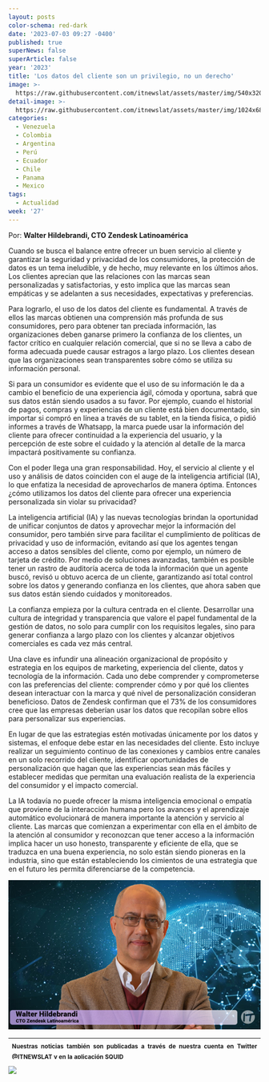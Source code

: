 ```yaml
---
layout: posts
color-schema: red-dark
date: '2023-07-03 09:27 -0400'
published: true
superNews: false
superArticle: false
year: '2023'
title: 'Los datos del cliente son un privilegio, no un derecho'
image: >-
  https://raw.githubusercontent.com/itnewslat/assets/master/img/540x320/Walter-Hildebrandi-p.jpg
detail-image: >-
  https://raw.githubusercontent.com/itnewslat/assets/master/img/1024x680/Walter-Hildebrandi-g.jpg
categories:
  - Venezuela
  - Colombia
  - Argentina
  - Perú
  - Ecuador
  - Chile
  - Panama
  - Mexico
tags:
  - Actualidad
week: '27'
---
```

Por: **Walter Hildebrandi, CTO Zendesk Latinoamérica**

Cuando se busca el balance entre ofrecer un buen servicio al cliente y garantizar la seguridad y privacidad de los consumidores, la protección de datos es un tema ineludible, y de hecho, muy relevante en los últimos años. Los clientes aprecian que las relaciones con las marcas sean personalizadas y satisfactorias, y esto implica que las marcas sean empáticas y se adelanten a sus necesidades, expectativas y preferencias. 

Para lograrlo, el uso de los datos del cliente es fundamental.  A través de ellos las marcas obtienen una comprensión más profunda de sus consumidores, pero para obtener tan preciada información, las organizaciones deben ganarse primero la confianza de los clientes, un factor crítico en cualquier relación comercial, que si no se lleva a cabo de forma adecuada puede causar estragos a largo plazo. Los clientes desean que las organizaciones sean transparentes sobre cómo se utiliza su información personal. 

Si para un consumidor es evidente que el uso de su información le da a cambio el beneficio de una experiencia ágil, cómoda y oportuna, sabrá que sus datos están siendo usados a su favor. Por ejemplo, cuando el historial de pagos, compras y experiencias de un cliente está bien documentado, sin importar si compró en línea a través de su tablet, en la tienda física, o pidió informes a través de Whatsapp, la marca puede usar la información del cliente para ofrecer continuidad a la experiencia del usuario, y la percepción de este sobre el cuidado y la atención al detalle de  la marca impactará positivamente su confianza.

Con el poder llega una gran responsabilidad. Hoy, el servicio al cliente y el uso y análisis de datos coinciden con el auge de la inteligencia artificial (IA), lo que enfatiza la necesidad de aprovecharlos de manera óptima. Entonces ¿cómo utilizamos los datos del cliente para ofrecer una experiencia personalizada sin violar su privacidad?

La inteligencia artificial (IA) y las nuevas tecnologías brindan la oportunidad de unificar conjuntos de datos y aprovechar mejor la información del consumidor, pero también sirve para facilitar el cumplimiento de políticas de privacidad y uso de información, evitando así que los agentes tengan acceso a datos sensibles del cliente, como por ejemplo, un número de tarjeta de crédito. Por medio de soluciones avanzadas, también es posible tener un rastro de auditoría acerca de toda la información que un agente buscó, revisó u obtuvo acerca de un cliente, garantizando así total control sobre los datos y generando confianza en los clientes, que ahora saben que sus datos están siendo cuidados y monitoreados. 

La confianza empieza por la cultura centrada en el cliente. Desarrollar una cultura de integridad y transparencia que valore el papel fundamental de la gestión de datos, no solo para cumplir con los requisitos legales, sino para generar confianza a largo plazo con los clientes y alcanzar objetivos comerciales es cada vez más central.

Una clave es infundir una alineación organizacional de propósito y estrategia en los equipos de marketing, experiencia del cliente, datos y tecnología de la información. Cada uno debe comprender y comprometerse con las preferencias del cliente: comprender cómo y por qué los clientes desean interactuar con la marca y qué nivel de personalización consideran beneficioso. Datos de Zendesk confirman que el 73% de los consumidores cree que las empresas deberían usar los datos que recopilan sobre ellos para personalizar sus experiencias.

En lugar de que las estrategias estén motivadas únicamente por los datos y sistemas, el enfoque debe estar en las necesidades del cliente. Esto incluye realizar un seguimiento continuo de las conexiones y cambios entre canales en un solo recorrido del cliente, identificar oportunidades de personalización que hagan que las experiencias sean más fáciles y establecer medidas que permitan una evaluación realista de la experiencia del consumidor y el impacto comercial.

La IA todavía no puede ofrecer la misma inteligencia emocional o empatía que proviene de la interacción humana pero los avances y el aprendizaje automático evolucionará de manera importante la atención y servicio al cliente. Las marcas que comienzan a experimentar con ella en el ámbito de la atención al consumidor y reconozcan que tener acceso a la información implica hacer un uso honesto, transparente y eficiente de ella, que se traduzca en una buena experiencia, no solo están siendo pioneras en la industria, sino que están estableciendo los cimientos de una estrategia que en el futuro les permita diferenciarse de la competencia.

![](https://raw.githubusercontent.com/itnewslat/assets/master/img/540x320/Walter-Hildebrandi-p.jpg)

<table style="height: 42px;" width="569">
<tbody>
<tr>
<td style="text-align: justify;"><sub><strong>Nuestras noticias también son publicadas a través de nuestra cuenta en Twitter <a href="https://twitter.com/itnewslat?lang=es">@ITNEWSLAT</a> y en la aplicación <a href="https://squidapp.co/en/">SQUID</a></strong></sub></td>
</tr>
</tbody>
</table>

<img src="https://tracker.metricool.com/c3po.jpg?hash=56f88a41e39ab42c063cc51676587a04"/>
